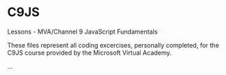 # C9JS
Lessons - MVA/Channel 9 JavaScript Fundamentals

These files represent all coding excercises, personally completed, for the C9JS course provided by the Microsoft Virtual Academy.

...


